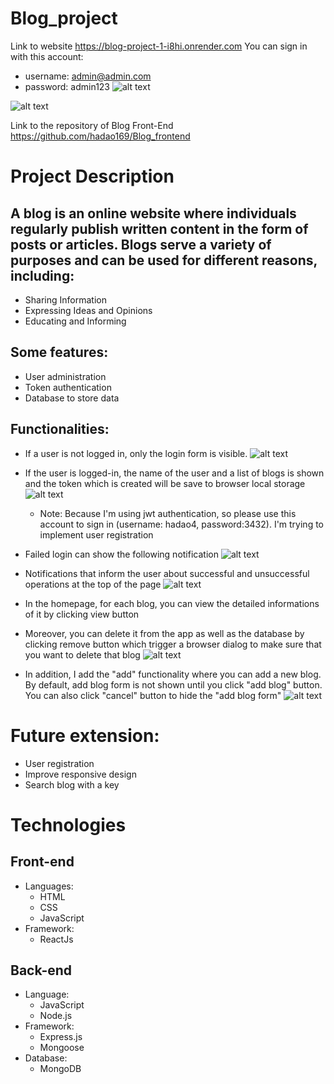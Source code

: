 # Blog_project

Link to website
https://blog-project-1-i8hi.onrender.com
You can sign in with this account: 
 - username: admin@admin.com
 - password: admin123
![alt text](image.png)

![alt text](image-1.png)

Link to the repository of Blog Front-End
https://github.com/hadao169/Blog_frontend

# Project Description

## A blog is an online website where individuals regularly publish written content in the form of posts or articles. Blogs serve a variety of purposes and can be used for different reasons, including:

- Sharing Information
- Expressing Ideas and Opinions
- Educating and Informing

## Some features:

- User administration
- Token authentication
- Database to store data

## Functionalities:

- If a user is not logged in, only the login form is visible.
  ![alt text](image.png)

- If the user is logged-in, the name of the user and a list of blogs is shown and the token which is created will be save to browser local storage
  ![alt text](image-1.png)

  - Note: Because I'm using jwt authentication, so please use this account to sign in (username: hadao4, password:3432). I'm trying to implement user registration

- Failed login can show the following notification
  ![alt text](image-3.png)

- Notifications that inform the user about successful and unsuccessful operations at the top of the page
  ![alt text](image-2.png)

- In the homepage, for each blog, you can view the detailed informations of it by clicking view button
- Moreover, you can delete it from the app as well as the database by clicking remove button which trigger a browser dialog to make sure that you want to delete that blog
  ![alt text](image-4.png)

- In addition, I add the "add" functionality where you can add a new blog. By default, add blog form is not shown until you click "add blog" button. You can also click "cancel" button to hide the "add blog form"
  ![alt text](image-5.png)

# Future extension:

- User registration
- Improve responsive design
- Search blog with a key

# Technologies

## Front-end

- Languages:
  - HTML
  - CSS
  - JavaScript
- Framework:
  - ReactJs

## Back-end

- Language:
  - JavaScript
  - Node.js
- Framework:
  - Express.js
  - Mongoose
- Database:
  - MongoDB
